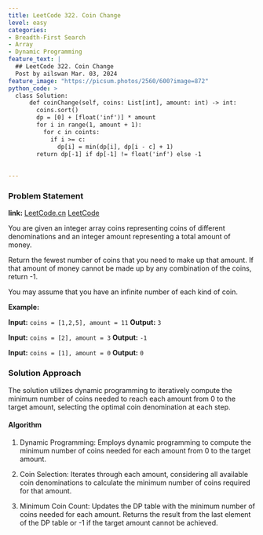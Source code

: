 ```yaml
---
title: LeetCode 322. Coin Change
level: easy
categories:
- Breadth-First Search
- Array
- Dynamic Programming
feature_text: |
  ## LeetCode 322. Coin Change
  Post by ailswan Mar. 03, 2024
feature_image: "https://picsum.photos/2560/600?image=872"
python_code: >
  class Solution:
      def coinChange(self, coins: List[int], amount: int) -> int:
        coins.sort()
        dp = [0] + [float('inf')] * amount
        for i in range(1, amount + 1):
          for c in coints:
            if i >= c:
              dp[i] = min(dp[i], dp[i - c] + 1)
        return dp[-1] if dp[-1] != float('inf') else -1
      
         
---
```


### Problem Statement
**link:**
[LeetCode.cn](https://leetcode.cn/problems/coin-change/)
[LeetCode](https://leetcode.com/problems/coin-change/)

You are given an integer array coins representing coins of different denominations and an integer amount representing a total amount of money.

Return the fewest number of coins that you need to make up that amount. If that amount of money cannot be made up by any combination of the coins, return -1.

You may assume that you have an infinite number of each kind of coin.

**Example:**

**Input:** `coins = [1,2,5], amount = 11`
**Output:** `3`
 
**Input:** `coins = [2], amount = 3`
**Output:** `-1`

**Input:** `coins = [1], amount = 0`
**Output:** `0`

### Solution Approach

The solution utilizes dynamic programming to iteratively compute the minimum number of coins needed to reach each amount from 0 to the target amount, selecting the optimal coin denomination at each step.

#### Algorithm
1. Dynamic Programming: Employs dynamic programming to compute the minimum number of coins needed for each amount from 0 to the target amount.

2. Coin Selection: Iterates through each amount, considering all available coin denominations to calculate the minimum number of coins required for that amount.

3. Minimum Coin Count: Updates the DP table with the minimum number of coins needed for each amount. Returns the result from the last element of the DP table or -1 if the target amount cannot be achieved.